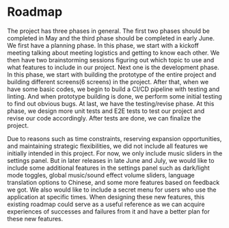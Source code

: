 # Roadmap

The project has three phases in general. The first two phases should be completed in May and the third phase should be completed in early June. We first have a planning phase. In this phase, we start with a kickoff meeting talking about meeting logistics and getting to know each other. We then have two brainstorming sessions figuring out which topic to use and what features to include in our project. Next one is the development phase. In this phase, we start with building the prototype of the entire project and building different screens(6 screens) in the project. After that, when we have some basic codes, we begin to build a CI/CD pipeline with testing and linting. And when prototype building is done, we perform some initial testing to find out obvious bugs. At last, we have the testing/revise phase. At this phase, we design more unit tests and E2E tests to test our project and revise our code accordingly. After tests are done, we can finalize the project.

Due to reasons such as time constraints, reserving expansion opportunities, and maintaining strategic flexibilities, we did not include all features we initially intended in this project. For now, we only include music sliders in the settings panel. But in later releases in late June and July, we would like to include some additional features in the settings panel such as dark/light mode toggles, global music/sound effect volume sliders, language translation options to Chinese, and some more features based on feedback we got. We also would like to include a secret menu for users who use the application at specific times. When designing these new features, this existing roadmap could serve as a useful reference as we can acquire experiences of successes and failures from it and have a better plan for these new features.
